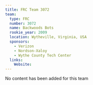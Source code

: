 ```yaml
---
title: FRC Team 3072
team:
  type: FRC
  number: 3072
  name: Backwoods Bots
  rookie_year: 2009
  location: Wytheville, Virginia, USA
  sponsors:
    - Verizon
    - Nordson-Xaloy
    - Wythe County Tech Center
  links:
    Website: 
---
```

No content has been added for this team